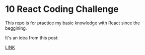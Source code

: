 # 10 React Coding Challenge

This repo is for practice my basic knowledge with React since the beggining.

It's an idea from this post:

<a href="https://dev.to/frontendengineer/10-reactjs-coding-exercises-with-codepen-exercise-and-solution--22k7">LINK</a>
